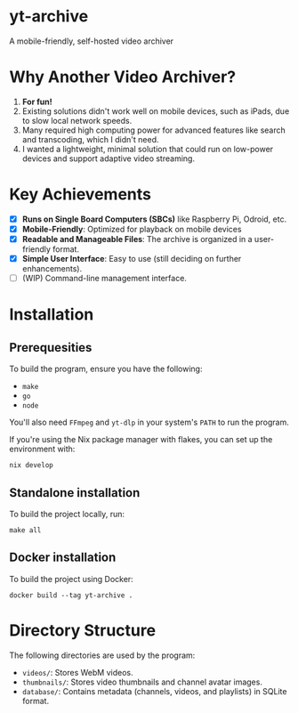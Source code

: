 # yt-archive
A mobile-friendly, self-hosted video archiver

# Why Another Video Archiver?
1. **For fun!**
2. Existing solutions didn't work well on mobile devices, such as iPads, due to slow local network speeds.
3. Many required high computing power for advanced features like search and transcoding, which I didn't need.
4. I wanted a lightweight, minimal solution that could run on low-power devices and support adaptive video streaming.

# Key Achievements
- [X] **Runs on Single Board Computers (SBCs)** like Raspberry Pi, Odroid, etc.
- [X] **Mobile-Friendly**: Optimized for playback on mobile devices
- [X] **Readable and Manageable Files**: The archive is organized in a user-friendly format.
- [X] **Simple User Interface**: Easy to use (still deciding on further enhancements).
- [ ] (WIP) Command-line management interface.

# Installation
## Prerequesities
To build the program, ensure you have the following:
* `make`
* `go`
* `node`

You'll also need `FFmpeg` and `yt-dlp` in your system's `PATH` to run the program.

If you're using the Nix package manager with flakes, you can set up the environment with:
```
nix develop
```
## Standalone installation
To build the project locally, run:
```
make all
```
## Docker installation
To build the project using Docker:
```
docker build --tag yt-archive .
```

# Directory Structure
The following directories are used by the program:
* `videos/`: Stores WebM videos.
* `thumbnails/`: Stores video thumbnails and channel avatar images.
* `database/`: Contains metadata (channels, videos, and playlists) in SQLite format.